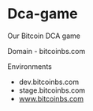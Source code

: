 # Dca-game
Our Bitcoin DCA game

Domain - bitcoinbs.com

Environments
* dev.bitcoinbs.com
* stage.bitcoinbs.com
* www.bitcoinbs.com
